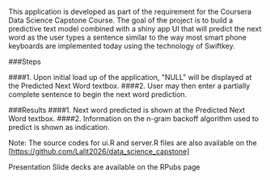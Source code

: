 This application is developed as part of the requirement for the Coursera Data Science Capstone Course. The goal of the project is to build a predictive text model combined with a shiny app UI that will predict the next word as the user types a sentence similar to the way most smart phone keyboards are implemented today using the technology of Swiftkey.

###Steps

####1. Upon initial load up of the application, "NULL" will be displayed at the Predicted Next Word textbox.
####2. User may then enter a partially complete sentence to begin the next word prediction.

###Results
####1. Next word predicted is shown at the Predicted Next Word textbox.
####2. Information on the n-gram backoff algorithm used to predict is shown as indication.

Note:
The source codes for ui.R and server.R files are also available on the [https://github.com/Lalit2026/data_science_capstone]

Presentation Slide decks are available on the RPubs page
